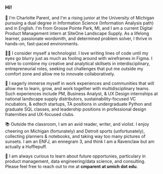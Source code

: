 ### Hi!

👋 I'm Charlotte Parent, and I'm a rising junior at the University of Michigan pursuing a dual degree in Information Science (Information Analysis path) and in English. I'm from Grosse Pointe Park, MI, and I am a current Digital Product Management intern at SiteOne Landscape Supply. As a lifelong learner, passionate wordsmith, and determined problem solver, I thrive in hands-on, fast-paced environments.

👩‍💻 I consider myself a technologist. I love writing lines of code until my eyes go blurry just as much as fooling around with wireframes in Figma. I strive to combine my creative and analytical skillsets in interdisciplinary, entrepreneurial roles, seeking out challenges that put me outside my comfort zone and allow me to innovate collaboratively.

👥 I eagerly immerse myself in work experiences and communities that will allow me to learn, grow, and work together with multidisciplinary teams. Such experiences include PM, Business Analyst, & UX Design internships at national landscape supply distributors, sustainability-focused VC incubators, & edtech startups, TA positions in undergraduate Python and graduate SQL classes, and leadership positions in professional design fraternities and UX-focused clubs.

📚 Outside the classroom, I am an avid reader, writer, and violist. I enjoy cheering on Michigan (fortunately) and Detroit sports (unfortunately), collecting planners & notebooks, and taking way too many pictures of sunsets. I am an ENFJ, an ennegram 3, and think I am a Ravenclaw but am actually a Hufflepuff.

📩 I am always curious to learn about future opportunies, particulary in product management, data engineering/data science, and consulting. Please feel free to reach out to me at **cmparent at umich dot edu**.
